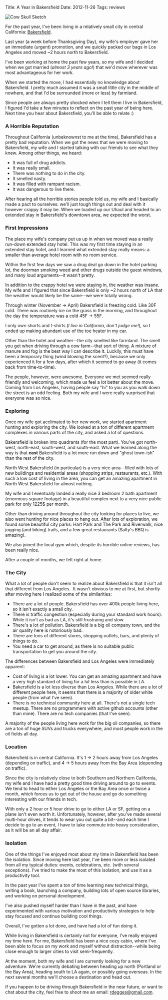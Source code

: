 Title: A Year in Bakersfield
Date: 2012-11-26
Tags: reviews


![Cow Skull Sketch][]


For the past year, I've been living in a relatively small city in central
California: [Bakersfield][].

Last year (a week before Thanksgiving Day), my wife's employer gave her an
immediate (urgent) promotion, and we quickly packed our bags in Los Angeles and
moved ~2 hours north to Bakersfield.

I've been working at home the past few years, so my wife and I decided when we
got married (*almost 3 years ago!*) that we'd move wherever was most
advantageous for her work.

When we started the move, I had essentially no knowledge about Bakersfield.  I
pretty much assumed it was a small little city in the middle of nowhere, and
that I'd be surrounded (more or less) by farmland.

Since people are always pretty shocked when I tell them I live in Bakersfield,
I figured I'd take a few minutes to reflect on the past year of being here.
Next time you hear about Bakersfield, you'll be able to relate :)


### A Horrible Reputation

Throughout California (unbeknownst to me at the time), Bakersfield has a pretty
bad reputation.  When we got the news that we were moving to Bakersfield, my
wife and I started talking with our friends to see what they knew.  Among other
things, we heard:

-   It was full of drug addicts.
-   It was really small.
-   There was nothing to do in the city.
-   It smelled nasty.
-   It was filled with rampant racism.
-   It was dangerous to live there.

After hearing all the horrible stories people told us, my wife and I basically
made a pact to ourselves: we'll just tough things out and deal with it however
crappy it may be.  When we loaded up our Uhaul and headed to an extended stay
in Bakersfield's downtown area, we expected the worst.


### First Impressions

The place my wife's company put us up in when we moved was a really run-down
extended stay hotel.  This was my first time staying in an extended stay hotel,
and I learned what extended stay really means: a smaller than average hotel
room with no room service.

Within the first few days we saw a drug deal go down in the hotel parking lot,
the doorman smoking weed and other drugs outside the guest windows, and many
loud arguments--it wasn't pretty.

In addition to the crappy hotel we were staying in, the weather was insane.  My
wife and I figured that since Bakersfield is only ~2 hours north of LA that the
weather would likely be the same--we were totally wrong.

Through winter (November -> April) Bakersfield is freezing cold.  Like 30F
cold.  There was routinely ice on the grass in the morning, and throughout the
day the temperature was a cold 45F -> 55F.

I only own shorts and t-shirts (*I live in California, don't judge me!*), so I
ended up making abundant use of the toe heater in my car.

Other than the hotel and weather--the city smelled like farmland.  The smell
you get when driving through a cow farm--that sort of thing.  A mixture of
manure and fog is the best way I can describe it.  Luckily, this must have been
a temporary thing (wind blowing the scent?), because we only experienced it for
a few days, after which it seemed to go away (it comes back from time-to-time).

The people, however, were awesome.  Everyone we met seemed really friendly and
welcoming, which made us feel a lot better about the move.  Coming from Los
Angeles, having people say "hi" to you as you walk down the street is an odd
feeling.  Both my wife and I were really surprised that everyone was so nice.


### Exploring

Once my wife got acclimated to her new work, we started apartment hunting and
exploring the city.  We looked at a ton of different apartment complexes in
various parts of the city, and asked a lot of questions.

Bakersfield is broken into quadrants (for the most part).  You've got
north-west, north-east, south-west, and south-east.  What we learned along the
way is that **east** Bakersfield is a lot more run down and "ghost town-ish"
than the rest of the city.

North West Bakersfield (in particular) is a very nice area--filled with lots of
new buildings and residential areas (shopping strips, restaurants, etc.).  With
such a low cost of living in the area, you can get an amazing apartment in
North West Bakersfield for almost nothing.

My wife and I eventually landed a really nice 3 bedroom 2 bath apartment
(enormous square footage) in a beautiful complex next to a very nice public
park for only 1225$ per month.

Other than driving around throughout the city looking for places to live, we
also went hunting for nice places to hang out.  After lots of exploration, we
found some beautiful city parks: Hart Park and The Park and Riverwalk, nice
jogging (and biking) trails, and a few great restaurants (Salty's BBQ is
amazing).

We also joined the local gym which, despite its horrible online reviews, has
been really nice.

After a couple of months, we felt right at home.


### The City

What a lot of people don't seem to realize about Bakersfield is that it isn't
all that different from Los Angeles.  It wasn't obvious to me at first, but
shortly after moving here I realized some of the similarities:

-   There are a lot of people.  Bakersfield has over 400k people living here,
    so it isn't exactly a small city.
-   There is traffic congestion (especially during your standard work hours).
    While it isn't as bad as LA, it's still frustraing and slow.
-   There's a lot of pollution.  Bakersfield is a big oil company town, and the
    air quality here is notoriously bad.
-   There are tons of different stores, shopping outlets, bars, and plenty of
    things to do.
-   You need a car to get around, as there is no suitable public transportation
    to get you around the city.

The differences between Bakersfield and Los Angeles were immediately apparent:

-   Cost of living is a lot lower.  You can get an amazing apartment and have a
    very high standard of living for a lot less than is possible in LA.
-   Bakersfield is a lot less diverse than Los Angeles.  While there are a lot
    of different people here, it seems that there is a majority of older white
    people (from what I've seen).
-   There is no technical community here at all.  There's not a single tech
    meetup.  There are no programmers with active github accounts (other than
    mine).  There are no tech companies (that I've seen).

A majority of the people living here work for the big oil companies, so there
are a ton of huge SUVs and trucks everywhere, and most people work in the oil
fields all day.


### Location

Bakersfield is in central California.  It's 1 -> 2 hours away from Los Angeles
(depending on traffic), and 4 -> 5 hours away from the Bay Area (depending on
traffic).

Since the city is relatively close to both Southern and Northern California, my
wife and I have had a pretty good time driving around to go to events.  We tend
to head to either Los Angeles or the Bay Area once or twice a month, which
forces us to get out of the house and go do something interesting with our
friends in tech.

With only a 2 hour or 5 hour drive to go to either LA or SF, getting on a plane
isn't even worth it.  Unfortunately, however, after you've made several
multi-hour drives, it tends to wear you out quite a bit--and each time I decide
to go to an event, I have to take commute into heavy consideration, as it will
be an all day affair.


### Isolation

One of the things I've enjoyed most about my time in Bakersfield has been the
isolation.  Since moving here last year, I've been more or less isolated from
all my typical duties: events, celebrations, etc. (with several exceptions).
I've tried to make the most of this isolation, and use it as a productivity
tool.

In the past year I've spent a ton of time learning new technical things,
writing a book, launching a company, building lots of open source libraries,
and working on personal development.

I've also pushed myself harder than I have in the past, and have experimented
with various motivation and productivity strategies to help stay focused and
continue building cool things.

Overall, I've gotten a lot done, and have had a lot of fun doing it.

While living in Bakersfield is certainly not for everyone, I've really enjoyed
my time here.  For me, Bakersfield has been a nice cozy cabin, where I've been
able to focus on my work and myself without distraction--while being close
enough to larger cities to visit semi-frequently.

At the moment, both my wife and I are currently looking for a new adventure.
We're currently debating between heading up north (Portland or the Bay Area),
heading south to LA again, or possibly going overseas.  In the next several
months we'll choose a destination and head out.

If you happen to be driving through Bakersfield in the near future, or want to
chat about the city, feel free to shoot me an email: [rdegges@gmail.com][].


  [Cow Skull Sketch]: |filename|/images/2012/cow-skull-sketch.png "Cow Skull Sketch"
  [Bakersfield]: http://goo.gl/maps/4V9lQ "Bakersfield"
  [rdegges@gmail.com]: mailto:rdegges@gmail.com "Randall Degges' Email"

